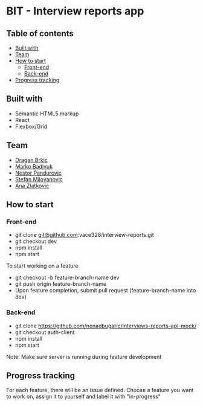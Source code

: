 # BIT - Interview reports app

## Table of contents

- [Built with](#built-with)
- [Team](#team)
- [How to start](#how-to-start)
  - [Front-end](#front-end)
  - [Back-end](#back-end)
- [Progress tracking](#progress-tracking)

## Built with

- Semantic HTML5 markup
- React
- Flexbox/Grid

## Team

- [Dragan Brkic](https://github.com/dbrkic76)
- [Marko Badivuk](https://github.com/mbadivuk)
- [Nestor Pandurovic](https://github.com/NestorPand)
- [Stefan Milovanovic](https://github.com/trefko)
- [Ana Zlatkovic](https://www.frontendmentor.io/profile/vace328)

## How to start

### Front-end

- git clone git@github.com:vace328/interview-reports.git
- git checkout dev
- npm install
- npm start

To start working on a feature

- git checkout -b feature-branch-name dev
- git push origin feature-branch-name
- Upon feature completion, submit pull request (feature-branch-name into dev)

### Back-end

- git clone https://github.com/nenadbugaric/interviews-reports-api-mock/
- git checkout auth-client
- npm install
- npm start

Note: Make sure server is running during feature development

## Progress tracking

For each feature, there will be an issue defined. Choose a feature you want to work on, assign it to yourself and label it with "in-progress"
